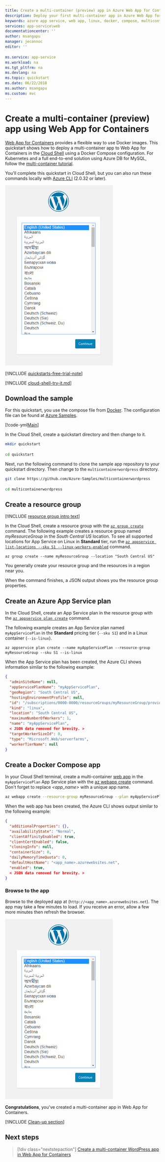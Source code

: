 ```yaml
---
title: Create a multi-container (preview) app in Azure Web App for Containers using a Docker Compose configuration
description: Deploy your first multi-container app in Azure Web App for Containers in minutes
keywords: azure app service, web app, linux, docker, compose, multicontainer, multi-container, web app for containers, multiple containers, container, kubernetes, wordpress, azure db for mysql, production database with containers
services: app-service\web
documentationcenter: ''
author: msangapu
manager: jeconnoc
editor: ''

ms.service: app-service
ms.workload: na
ms.tgt_pltfrm: na
ms.devlang: na
ms.topic: quickstart
ms.date: 06/22/2018
ms.author: msangapu
ms.custom: mvc
---
```

# Create a multi-container (preview) app using Web App for Containers

[Web App for Containers](app-service-linux-intro.md) provides a flexible way to use Docker images. This quickstart shows how to deploy a multi-container app to Web App for Containers in the [Cloud Shell](https://docs.microsoft.com/en-us/azure/cloud-shell/overview) using a Docker Compose configuration. For Kubernetes and a full end-to-end solution using Azure DB for MySQL, follow the [multi-container tutorial](tutorial-multi-container-app.md).

You'll complete this quickstart in Cloud Shell, but you can also run these commands locally with [Azure CLI](/cli/azure/install-azure-cli) (2.0.32 or later). 

![Sample multi-container app on Web App for Containers][1]

[!INCLUDE [quickstarts-free-trial-note](../../../includes/quickstarts-free-trial-note.md)]

[!INCLUDE [cloud-shell-try-it.md](../../../includes/cloud-shell-try-it.md)]

## Download the sample

For this quickstart, you use the compose file from [Docker](https://docs.docker.com/compose/wordpress/#define-the-project). The configuration file can be found at [Azure Samples](https://github.com/Azure-Samples/multicontainerwordpress).

[!code-yml[Main](../../../azure-app-service-multi-container/docker-compose-wordpress.yml)]

In the Cloud Shell, create a quickstart directory and then change to it.

```bash
mkdir quickstart

cd quickstart
```

Next, run the following command to clone the sample app repository to your quickstart directory. Then change to the `multicontainerwordpress` directory.

```bash
git clone https://github.com/Azure-Samples/multicontainerwordpress

cd multicontainerwordpress
```

## Create a resource group

[!INCLUDE [resource group intro text](../../../includes/resource-group.md)]

In the Cloud Shell, create a resource group with the [`az group create`](/cli/azure/group?view=azure-cli-latest#az_group_create) command. The following example creates a resource group named *myResourceGroup* in the *South Central US* location. To see all supported locations for App Service on Linux in **Standard** tier, run the [`az appservice list-locations --sku S1 --linux-workers-enabled`](/cli/azure/appservice?view=azure-cli-latest#az_appservice_list_locations) command.

```azurecli-interactive
az group create --name myResourceGroup --location "South Central US"
```

You generally create your resource group and the resources in a region near you.

When the command finishes, a JSON output shows you the resource group properties.

## Create an Azure App Service plan

In the Cloud Shell, create an App Service plan in the resource group with the [`az appservice plan create`](/cli/azure/appservice/plan?view=azure-cli-latest#az_appservice_plan_create) command.

The following example creates an App Service plan named `myAppServicePlan` in the **Standard** pricing tier (`--sku S1`) and in a Linux container (`--is-linux`).

```azurecli-interactive
az appservice plan create --name myAppServicePlan --resource-group myResourceGroup --sku S1 --is-linux
```

When the App Service plan has been created, the Azure CLI shows information similar to the following example:

```json
{
  "adminSiteName": null,
  "appServicePlanName": "myAppServicePlan",
  "geoRegion": "South Central US",
  "hostingEnvironmentProfile": null,
  "id": "/subscriptions/0000-0000/resourceGroups/myResourceGroup/providers/Microsoft.Web/serverfarms/myAppServicePlan",
  "kind": "linux",
  "location": "South Central US",
  "maximumNumberOfWorkers": 1,
  "name": "myAppServicePlan",
  < JSON data removed for brevity. >
  "targetWorkerSizeId": 0,
  "type": "Microsoft.Web/serverfarms",
  "workerTierName": null
}
```

## Create a Docker Compose app

In your Cloud Shell terminal, create a multi-container [web app](app-service-linux-intro.md) in the `myAppServicePlan` App Service plan with the [az webapp create](/cli/azure/webapp?view=azure-cli-latest#az_webapp_create) command. Don't forget to replace _\<app_name>_ with a unique app name.

```bash
az webapp create --resource-group myResourceGroup --plan myAppServicePlan --name <app_name> --multicontainer-config-type compose --multicontainer-config-file compose-wordpress.yml
```

When the web app has been created, the Azure CLI shows output similar to the following example:

```json
{
  "additionalProperties": {},
  "availabilityState": "Normal",
  "clientAffinityEnabled": true,
  "clientCertEnabled": false,
  "cloningInfo": null,
  "containerSize": 0,
  "dailyMemoryTimeQuota": 0,
  "defaultHostName": "<app_name>.azurewebsites.net",
  "enabled": true,
  < JSON data removed for brevity. >
}
```

### Browse to the app

Browse to the deployed app at (`http://<app_name>.azurewebsites.net`). The app may take a few minutes to load. If you receive an error, allow a few more minutes then refresh the browser.

![Sample multi-container app on Web App for Containers][1]

**Congratulations**, you've created a multi-container app in Web App for Containers.

[!INCLUDE [Clean-up section](../../../includes/cli-script-clean-up.md)]

## Next steps

> [!div class="nextstepaction"]
> [Create a multi-container WordPress app in Web App for Containers](tutorial-multi-container-app.md)

<!--Image references-->
[1]: ./media/tutorial-multi-container-app/azure-multi-container-wordpress-install.png